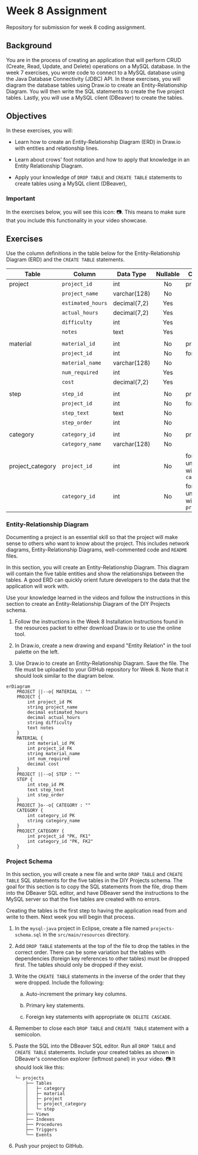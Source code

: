 # Week 8 Assignment

Repository for submission for week 8 coding assignment.

## Background

You are in the process of creating an application that will perform CRUD (Create, Read, Update, and Delete) operations on a MySQL database. In the week 7 exercises, you wrote code to connect to a MySQL database using the Java Database Connectivity (JDBC) API. In these exercises, you will diagram the database tables using Draw.io to create an Entity-Relationship Diagram. You will then write the SQL statements to create the five project tables. Lastly, you will use a MySQL client (DBeaver) to create the tables.

## Objectives

In these exercises, you will:

-   Learn how to create an Entity-Relationship Diagram (ERD) in Draw.io with entities and relationship lines.

-   Learn about crows' foot notation and how to apply that knowledge in an Entity Relationship Diagram.

-   Apply your knowledge of `DROP TABLE` and `CREATE TABLE` statements to create tables using a MySQL client (DBeaver),

### Important

In the exercises below, you will see this icon: :camera:. This means to make sure that you include this functionality in your video showcase.

## Exercises

Use the column definitions in the table below for the Entity-Relationship Diagram (ERD) and the `CREATE TABLE` statements.

| Table            | Column            | Data Type    | Nullable | Comment                                    |
| ---------------- | ----------------- | ------------ | :------: | ------------------------------------------ |
| project          | `project_id`      | int          |    No    | primary key                                |
|                  | `project_name`    | varchar(128) |    No    |                                            |
|                  | `estimated_hours` | decimal(7,2) |   Yes    |                                            |
|                  | `actual_hours`    | decimal(7,2) |   Yes    |                                            |
|                  | `difficulty`      | int          |   Yes    |                                            |
|                  | `notes`           | text         |   Yes    |                                            |
|                  |                   |              |          |                                            |
| material         | `material_id`     | int          |    No    | primary key                                |
|                  | `project_id`      | int          |    No    | foreign key                                |
|                  | `material_name`   | varchar(128) |    No    |                                            |
|                  | `num_required`    | int          |   Yes    |                                            |
|                  | `cost`            | decimal(7,2) |   Yes    |                                            |
|                  |                   |              |          |                                            |
| step             | `step_id`         | int          |    No    | primary key                                |
|                  | `project_id`      | int          |    No    | foreign key                                |
|                  | `step_text`       | text         |    No    |                                            |
|                  | `step_order`      | int          |    No    |                                            |
|                  |                   |              |          |                                            |
| category         | `category_id`     | int          |    No    | primary key                                |
|                  | `category_name`   | varchar(128) |    No    |                                            |
|                  |                   |              |          |                                            |
| project_category | `project_id`      | int          |    No    | foreign key, unique key with `category_id` |
|                  | `category_id`     | int          |    No    | foreign key, unique key with `project_id`  |

### Entity-Relationship Diagram

Documenting a project is an essential skill so that the project will make sense to others who want to know about the project. This includes network diagrams, Entity-Relationship Diagrams, well-commented code and `README` files.

In this section, you will create an Entity-Relationship Diagram. This diagram will contain the five table entities and show the relationships between the tables. A good ERD can quickly orient future developers to the data that the application will work with.

Use your knowledge learned in the videos and follow the instructions in this section to create an Entity-Relationship Diagram of the DIY Projects schema.

1. Follow the instructions in the Week 8 Installation Instructions found in the resources packet to either download Draw.io or to use the online tool.

2. In Draw.io, create a new drawing and expand "Entity Relation" in the tool palette on the left.

3. Use Draw.io to create an Entity-Relationship Diagram. Save the file. The file must be uploaded to your GitHub repository for Week 8. Note that it should look similar to the diagram below.

```mermaid
erDiagram
    PROJECT ||--o{ MATERIAL : ""
    PROJECT {
        int project_id PK
        string project_name
        decimal estimated_hours
        decimal actual_hours
        string difficulty
        text notes
    }
    MATERIAL {
        int material_id PK
        int project_id FK
        string material_name
        int num_required
        decimal cost
    }
    PROJECT ||--o{ STEP : ""
    STEP {
        int step_id PK
        text step_text
        int step_order
    }
    PROJECT }o--o{ CATEGORY : ""
    CATEGORY {
        int category_id PK
        string category_name
    }
    PROJECT_CATEGORY {
        int project_id "PK, FK1"
        int category_id "PK, FK2"
    }
```

### Project Schema

In this section, you will create a new file and write `DROP TABLE` and `CREATE TABLE` SQL statements for the five tables in the DIY Projects schema. The goal for this section is to copy the SQL statements from the file, drop them into the DBeaver SQL editor, and have DBeaver send the instructions to the MySQL server so that the five tables are created with no errors.

Creating the tables is the first step to having the application read from and write to them. Next week you will begin that process.

1. In the `mysql-java` project in Eclipse, create a file named `projects-schema.sql` in the `src/main/resources` directory.

2. Add `DROP TABLE` statements at the top of the file to drop the tables in the correct order. There can be some variation but the tables with dependencies (foreign key references to other tables) must be dropped first. The tables should only be dropped if they exist.

3. Write the `CREATE TABLE` statements in the inverse of the order that they were dropped. Include the following:

    &emsp;a. Auto-increment the primary key columns.

    &emsp;b. Primary key statements.

    &emsp;c. Foreign key statements with appropriate `ON DELETE CASCADE`.

4. Remember to close each `DROP TABLE` and `CREATE TABLE` statement with a semicolon.

5. Paste the SQL into the DBeaver SQL editor. Run all `DROP TABLE` and `CREATE TABLE` statements. Include your created tables as shown in DBeaver's connection explorer (leftmost panel) in your video. :camera: It should look like this:

    ```
    └─ projects
        ├── Tables
        │   ├─ category
        │   ├─ material
        │   ├─ project
        │   ├─ project_category
        │   └─ step
        ├── Views
        ├── Indexes
        ├── Procedures
        ├── Triggers
        └── Events
    ```

6. Push your project to GitHub.
